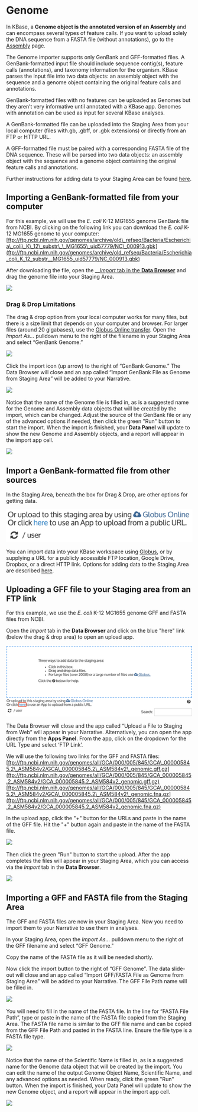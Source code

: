 # Genome

In KBase, a **Genome object is the annotated version of an Assembly** and can encompass several types of feature calls. If you want to upload solely the DNA sequence from a FASTA file \(without annotations\), go to the [Assembly](assembly.md) page.

The Genome importer supports only GenBank and GFF-formatted files. A GenBank-formatted input file should include sequence contig\(s\), feature calls \(annotations\), and taxonomy information for the organism. KBase parses the input file into two data objects: an assembly object with the sequence and a genome object containing the original feature calls and annotations.

GenBank-formatted files with no features can be uploaded as Genomes but they aren’t very informative until annotated with a KBase app. Genomes with annotation can be used as input for several KBase analyses.

A GenBank-formatted file can be uploaded into the Staging Area from your local computer \(files with.gb, .gbff, or .gbk extensions\) or directly from an FTP or HTTP URL.

A GFF-formatted file must be paired with a corresponding FASTA file of the DNA sequence. These  will be parsed into two data objects: an assembly object with the sequence and a genome object containing the original feature calls and annotations.

Further instructions for adding data to your Staging Area can be found [here](../../getting-started/user-guide/add-data.md#uploading-data-from-external-sources).

## Importing a GenBank-formatted file from your computer

For this example, we will use the _E. coli_ K-12 MG1655 genome GenBank file from NCBI. By clicking on the following link you can download the _E. coli_ K-12 MG1655 genome to your computer: [ftp://ftp.ncbi.nlm.nih.gov/genomes/archive/old\_refseq/Bacteria/Escherichia\_coli\_K\_12\_substr\_\_MG1655\_uid57779/NC\_000913.gbk](ftp://ftp.ncbi.nlm.nih.gov/genomes/archive/old_refseq/Bacteria/Escherichia_coli_K_12_substr__MG1655_uid57779/NC_000913.gbk)

After downloading the file, open the __[_Import_ tab in the **Data Browser**](../../getting-started/user-guide/add-data.md) and drag the genome file into your Staging Area.

![](http://kbase.us/wp-content/uploads/2015/08/image2.png)

### **Drag & Drop Limitations**

The drag & drop option from your local computer works for many files, but there is a size limit that depends on your computer and browser. For larger files \(around 20 gigabases\), use the [Globus Online transfer](../globus.md). Open the _Import As..._ pulldown menu to the right of the filename in your Staging Area and select “GenBank Genome.”

![](http://kbase.us/wp-content/uploads/2015/08/image1.png)

Click the import icon \(up arrow\) to the right of “GenBank Genome.” The Data Browser will close and an app called “Import GenBank File as Genome from Staging Area” will be added to your Narrative.

![](http://kbase.us/wp-content/uploads/2015/08/image3.png)

Notice that the name of the Genome file is filled in, as is a suggested name for the Genome and Assembly data objects that will be created by the import, which can be changed. Adjust the source of the GenBank file or any of the advanced options if needed, then click the green "Run" button to start the import. When the import is finished, your **Data Panel** will update to show the new Genome and Assembly objects, and a report will appear in the import app cell.

![](http://kbase.us/wp-content/uploads/2015/08/image5.png)

## Import a GenBank-formatted file from other sources

In the Staging Area, beneath the box for Drag & Drop, are other options for getting data.

![](../../.gitbook/assets/user_refresh%20%281%29.png)

You can import data into your KBase workspace using [Globus](../globus.md), or by supplying a URL for a publicly accessible FTP location, Google Drive, Dropbox, or a direct HTTP link. Options for adding data to the Staging Area are described [here](../../getting-started/user-guide/add-data.md).

## Uploading a GFF file to your Staging area from an FTP link

For this example, we use the _E. coli_ K-12 MG1655 genome GFF and FASTA files from NCBI.

Open the _Import_ tab in the **Data Browser** and click on the blue "here" link \(below the drag & drop area\) to open an upload app.

![](../../.gitbook/assets/databrowser_appupload.png)

The Data Browser will close and the app called “Upload a File to Staging from Web” will appear in your Narrative. Alternatively, you can open the app directly from the **Apps Panel**. From the app, click on the dropdown for the URL Type and select ‘FTP Link’.

We will use the following two links for the GFF and FASTA files:  
[ftp://ftp.ncbi.nlm.nih.gov/genomes/all/GCA/000/005/845/GCA\_000005845.2\_ASM584v2/GCA\_000005845.2\_ASM584v2\_genomic.gff.gz](ftp://ftp.ncbi.nlm.nih.gov/genomes/all/GCA/000/005/845/GCA_000005845.2_ASM584v2/GCA_000005845.2_ASM584v2_genomic.gff.gz)  
[ftp://ftp.ncbi.nlm.nih.gov/genomes/all/GCA/000/005/845/GCA\_000005845.2\_ASM584v2/GCA\_000005845.2\_ASM584v2\_genomic.fna.gz](ftp://ftp.ncbi.nlm.nih.gov/genomes/all/GCA/000/005/845/GCA_000005845.2_ASM584v2/GCA_000005845.2_ASM584v2_genomic.fna.gz)

In the upload app, click the "+" button for the URLs and paste in the name of the GFF file. Hit the "+" button again and paste in the name of the FASTA file.

![](http://kbase.us/wp-content/uploads/2015/08/image4-2.png)

Then click the green "Run" button to start the upload. After the app completes the files will appear in your Staging Area, which you can access via the _Import_ tab in the **Data Browser**.

![](http://kbase.us/wp-content/uploads/2015/08/image1-2.png)

## Importing a GFF and FASTA file from the Staging Area

The GFF and FASTA files are now in your Staging Area. Now you need to import them to your Narrative to use them in analyses.

In your Staging Area, open the _Import As..._ pulldown menu to the right of the GFF filename and select “GFF Genome."

Copy the name of the FASTA file as it will be needed shortly.

Now click the import button to the right of “GFF Genome”. The data slide-out will close and an app called “Import GFF/FASTA File as Genome from Staging Area” will be added to your Narrative. The GFF File Path name will be filled in.

![](http://kbase.us/wp-content/uploads/2015/08/image5-2.png)

You will need to fill in the name of the FASTA file. In the line for “FASTA File Path”, type or paste in the name of the FASTA file copied from the Staging Area. The FASTA file name is similar to the GFF file name and can be copied from the GFF File Path and pasted in the FASTA line. Ensure the file type is a FASTA file type. 

![](http://kbase.us/wp-content/uploads/2015/08/image11.png)

Notice that the name of the Scientific Name is filled in, as is a suggested name for the Genome data object that will be created by the import. You can edit the name of the output Genome Object Name, Scientific Name, and any advanced options as needed. When ready, click the green "Run" button. When the import is finished, your Data Panel will update to show the new Genome object, and a report will appear in the import app cell.

![](http://kbase.us/wp-content/uploads/2015/08/image3-2.png)

## 

